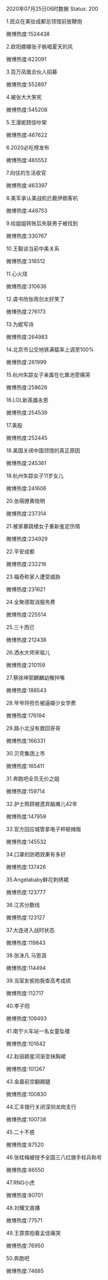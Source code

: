 2020年07月25日06时数据
Status: 200

1.民众在美驻成都总领馆前放鞭炮

微博热度:1524438

2.欧阳娜娜张子枫唱夏天的风

微博热度:622091

3.百万凤凰合伙人招募

微博热度:552897

4.被张大大笑死

微博热度:545208

5.王漫妮顾佳吵架

微博热度:467622

6.2020必吃榜发布

微博热度:465552

7.向往的生活收官

微博热度:463397

8.美军承认美战机拦截伊朗客机

微博热度:448753

9.给姐姐转账后失联男子被找到

微博热度:330767

10.王毅谈当前中美关系

微博热度:316512

11.心火烧

微博热度:310636

12.虞书欣张雨剑太好笑了

微博热度:276173

13.为妮写诗

微博热度:264983

14.北京市公交地铁满载率上调至100%

微博热度:261999

15.杭州失踪女子亲属在化粪池旁痛哭

微博热度:258626

16.LOL新英雄永恩

微博热度:254539

17.美股

微博热度:252445

18.美国关闭中国领馆的真正原因

微博热度:245361

19.杭州失踪女子11岁女儿

微博热度:241606

20.张萌撩黄晓明

微博热度:237314

21.被家暴跳楼女子重新鉴定伤情

微博热度:234929

22.平安成都

微博热度:232216

23.福奇称家人遭受威胁

微博热度:231621

24.全聚德取消服务费

微博热度:225514

25.三十而已

微博热度:212438

26.洒水大师宋祖儿

微博热度:210159

27.蔡徐坤郭麒麟幼稚拌嘴

微博热度:188543

28.爷爷将担负被逼婚少女学费

微博热度:176194

29.路小北没有救回哥哥

微博热度:166331

30.贝壳集团上市

微博热度:165411

31.奔跑吧全员无价之姐

微博热度:159714

32.护士照顾被遗弃脑瘫儿42年

微博热度:147959

33.官方回应城管拿电子秤砸摊贩

微博热度:145532

34.口罩的防晒效果有多好

微博热度:137426

35.Angelababy鲜花刺绣裙

微博热度:123777

36.江苏分数线

微博热度:123127

37.大连进入战时状态

微博热度:119843

38.张沫凡 马思涵

微博热度:114494

39.当室友偷拍我查高考成绩

微博热度:112717

40.李子阳

微博热度:109493

41.南宁火车站一名女童坠楼

微博热度:101642

42.赵丽颖星河渐变抹胸裙

微博热度:101267

43.金晨前空翻踢腿

微博热度:100830

44.汇丰银行关闭深圳龙岗支行

微博热度:100738

45.二十不惑

微博热度:87520

46.张桂梅被授予全国三八红旗手标兵称号

微博热度:86550

47.RNG小虎

微博热度:80701

48.刘耀文直播

微博热度:77571

49.王霏霏抱着孟佳痛哭

微博热度:76950

50.奔跑吧

微博热度:74685

